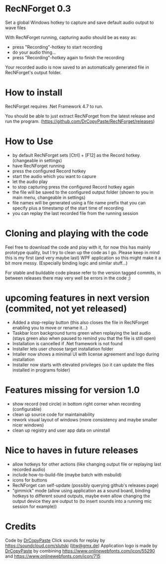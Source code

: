 # RecNForget 0.3
Set a global Windows hotkey to capture and save default audio output to wave files

With RecNForget running, capturing audio should be as easy as:
- press "Recording"-hotkey to start recording
- do your audio thing...
- press "Recording"-hotkey again to finish the recording

Your recorded audio is now saved to an automatically generated file in RecNForget's output folder.

# How to install
RecNForget requires .Net Framework 4.7 to run.

You should be able to just extract RecNForget from the latest release and run the program.
(https://github.com/DrCopyPaste/RecNForget/releases)

# How to Use
- by default RecNForget sets [Ctrl] + [F12] as the Record hotkey. (changeable in settings)
- have RecNForget running
- press the configured Record hotkey
- start the audio which you want to capure
- let the audio play
- to stop capturing press the configured Record hotkey again
- the file will be saved to the configured output folder (shown to you in main menu, changeable in settings)
- file names will be generated using a file name prefix that you can specify plus a timestamp of the start time of recording
- you can replay the last recorded file from the running session

# Cloning and playing with the code
Feel free to download the code and play with it, for now this has mainly prototype quality, but I try to clean up the code as I go.
Please keep in mind this is my first (and very maybe last) WPF application so this might make it a bit more messy. (Especially binding logic and similar stuff...)

For stable and buildable code please refer to the version tagged commits, in between releases there may very well be errors in the code ;)

# upcoming features in next version (commited, not yet released)
- Added a stop-replay button (this also closes the file in RecNForget enabling you to move or rename it...)
- Taskbar Icon background turns green when replaying the last audio (stays green also when paused to remind you that the file is still open)
- Installation is cancelled if .Net framework is not found
- Installer lets user choose target installation folder
- Intaller now shows a minimal UI with license agreement and logo during installation
- Installer now starts with elevated privileges (so it can update the files installed in programs folder)

# Features missing for version 1.0
- show record (red circle) in bottom right corner when recording (configurable)
- clean up source code for maintainability
- rework visual layout of windows (more consistency and maybe smaller nicer windows)
- clean up registry and user app data on uninstall

# Nice to haves in future releases
- allow hotkeys for other actions (like changing output file or replaying last recorded audio)
- include how-to-build-file (maybe batch with msbuild)
- icons for buttons
- RecNForget can self-update (possibly querying github's releases page)
- "gimmick" mode (allow using application as a sound board, binding hotkeys to different sound outputs, maybe even allow changing the output device they are output to (to insert sounds into a running mic session for example))

# Credits
Code by [DrCopyPaste](https://github.com/DrCopyPaste)
Click sounds for replay by https://soundcloud.com/slutski (litw@gmx.de)
Application logo is made by [DrCopyPaste](https://github.com/DrCopyPaste) by combining https://www.onlinewebfonts.com/icon/55290 and https://www.onlinewebfonts.com/icon/715
